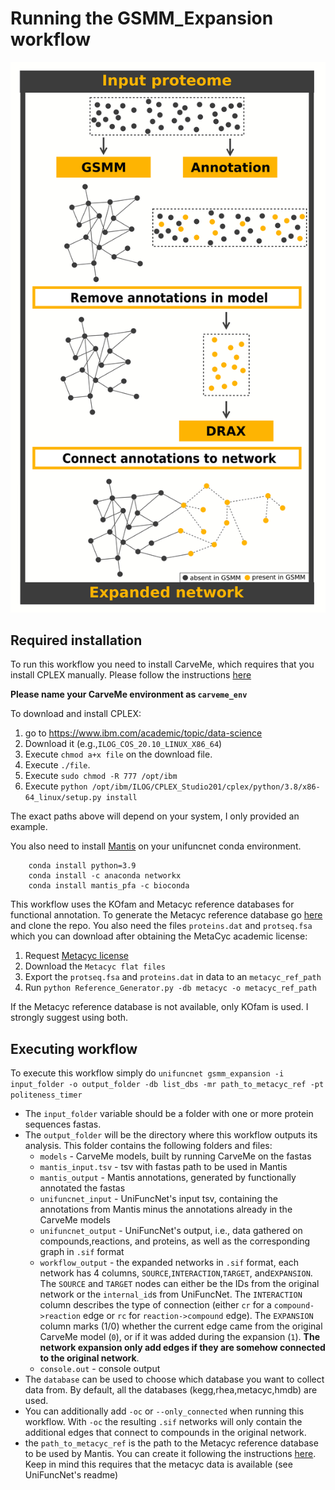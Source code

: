 # Running the GSMM_Expansion workflow

![overview](case_study1.png)


## Required installation


To run this workflow you need to install CarveMe, which requires that you install CPLEX manually.
Please follow the instructions [here](https://carveme.readthedocs.io/en/latest/installation.html)

**Please name your CarveMe environment as `carveme_env`** 


To download and install CPLEX:
1. go to https://www.ibm.com/academic/topic/data-science
2. Download it (e.g.,`ILOG_COS_20.10_LINUX_X86_64`) 
3. Execute `chmod a+x file` on the download file.
4. Execute `./file`.
5. Execute `sudo chmod -R 777 /opt/ibm`
6. Execute `python /opt/ibm/ILOG/CPLEX_Studio201/cplex/python/3.8/x86-64_linux/setup.py install`

The exact paths above will depend on your system, I only provided an example.


You also need to install [Mantis](https://github.com/PedroMTQ/mantis) on your unifuncnet conda environment.

```
    conda install python=3.9
    conda install -c anaconda networkx
    conda install mantis_pfa -c bioconda
```


This workflow uses the KOfam and Metacyc reference databases for functional annotation.
To generate the Metacyc reference database go [here](https://github.com/PedroMTQ/refdb_generator) and clone the repo.
You also need the files `proteins.dat` and `protseq.fsa` which you can download after obtaining the MetaCyc academic license: 
1. Request [Metacyc license](https://metacyc.org/download.shtml)
2. Download the `Metacyc flat files`
3. Export the `protseq.fsa` and `proteins.dat` in data to an `metacyc_ref_path`
4. Run `python Reference_Generator.py -db metacyc -o metacyc_ref_path`

If the Metacyc reference database is not available, only KOfam is used. I strongly suggest using both.







## Executing workflow

To execute this workflow simply do `unifuncnet gsmm_expansion -i input_folder -o output_folder -db list_dbs -mr path_to_metacyc_ref -pt politeness_timer`

- The `input_folder` variable should be a folder with one or more protein sequences fastas. 
- The `output_folder` will be the directory where this workflow outputs its analysis. This folder contains the following folders and files:
  - `models` - CarveMe models, built by running CarveMe on the fastas
  - `mantis_input.tsv` - tsv with fastas path to be used in Mantis
  - `mantis_output` - Mantis annotations, generated by functionally annotated the fastas
  - `unifuncnet_input` - UniFuncNet's input tsv, containing the annotations from Mantis minus the annotations already in the CarveMe models
  - `unifuncnet_output` - UniFuncNet's output, i.e., data gathered on compounds,reactions, and proteins, as well as the corresponding graph in `.sif` format 
  - `workflow_output` - the expanded networks in `.sif` format, each network has 4 columns, `SOURCE`,`INTERACTION`,`TARGET`, and`EXPANSION`. The `SOURCE` and `TARGET` nodes can either be the IDs from the original network or the `internal_id`s from UniFuncNet. The `INTERACTION` column describes the type of connection (either `cr` for a `compound->reaction` edge or `rc` for `reaction->compound` edge). The `EXPANSION` column marks (1/0) whether the current edge came from the original CarveMe model (`0`), or if it was added during the expansion (`1`). **The network expansion only add edges if they are somehow connected to the original network**.
  - `console.out` - console output
- The `database` can be used to choose which database you want to collect data from. By default, all the databases (kegg,rhea,metacyc,hmdb) are used.
- You can additionally add `-oc` or `--only_connected` when running this workflow. With `-oc` the resulting `.sif` networks will only contain the additional edges that connect to compounds in the original network.
- the `path_to_metacyc_ref` is the path to the Metacyc reference database to be used by Mantis. You can create it following the instructions [here](https://github.com/PedroMTQ/refdb_generator). Keep in mind this requires that the metacyc data is available (see UniFuncNet's readme)
